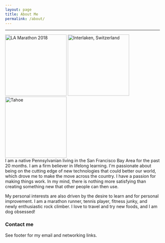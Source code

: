 ```yaml
---
layout: page
title: About Me
permalink: /about/
---
```

***
<img src="https://scontent-sjc3-1.xx.fbcdn.net/v/t1.0-9/29511147_10213450028902301_9217372701981671424_n.jpg?_nc_cat=110&_nc_ht=scontent-sjc3-1.xx&oh=bbdd33a604f3362713953bf5c8c51eb9&oe=5D358784" alt="LA Marathon 2018" width="200"/> <img src="https://scontent-sjc3-1.xx.fbcdn.net/v/t1.0-9/18813607_10212014460904555_387035343779826236_n.jpg?_nc_cat=105&_nc_ht=scontent-sjc3-1.xx&oh=20f6706501c713b42a5fcc7465e4f942&oe=5D4B53F7" alt="Interlaken, Switzerland" height="200"/> <img src="https://scontent-sjc3-1.xx.fbcdn.net/v/t1.0-9/53739906_10217243905597404_3431786372535418880_n.jpg?_nc_cat=101&_nc_ht=scontent-sjc3-1.xx&oh=c2025289d68ac07f0dc1ef3c12124a58&oe=5D3772BB" alt="Tahoe" width="200"/>
<br>I am a native Pennsylvanian living in the San Francisco Bay Area for the past 20 months. I am a firm believer in lifelong learning. I'm passionate about being on the cutting edge of new technologies that could better our world, which drove me to make the move across the country. I have a passion for making things work. In my mind, there is nothing more satisfying than creating something new that other people can then use.

My personal interests are also driven by the desire to learn and for personal improvement. I am a marathon runner, tennis player, fitness junky, and newly enthusiastic rock climber. I love to travel and try new foods, and I am dog obsessed! 

### Contact me

See footer for my email and networking links.
